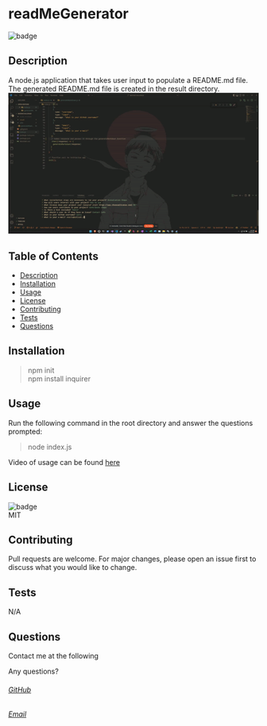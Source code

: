 # readMeGenerator
![badge](https://img.shields.io/badge/license-MIT-9cf)<br />
## Description  
A node.js application that takes user input to populate a README.md file. The generated README.md file is created in the result directory. 
<img src="./media/READMEgen.gif" alt="Generator Animated" title="READMEGen" >

## Table of Contents
- [Description](#description)
- [Installation](#installation)
- [Usage](#usage)
- [License](#license)
- [Contributing](#contributing)
- [Tests](#tests)
- [Questions](#questions)
## Installation  
>npm init  
>npm install inquirer
## Usage
Run the following command in the root directory and answer the questions prompted:   
>node index.js

Video of usage can be found [here](.\media\READMEgen.webm)
## License
![badge](https://img.shields.io/badge/license-MIT-9cf)<br />
MIT
## Contributing
Pull requests are welcome. For major changes, please open an issue first to discuss what you would like to change.
## Tests
N/A
## Questions
Contact me at the following<br /> 


Any questions?<br />

###### [GitHub](https://github.com/test)<br /> 
###### [Email](https://github.com/test)<br />
  